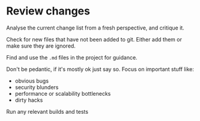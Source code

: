 # Review changes

Analyse the current change list from a fresh perspective, and critique it. 

Check for new files that have not been added to git. Either add them or make sure they are ignored.

Find and use the `.md` files in the project for guidance.

Don't be pedantic, if it's mostly ok just say so.  Focus on important stuff like:

 * obvious bugs
 * security blunders
 * performance or scalability bottlenecks
 * dirty hacks

Run any relevant builds and tests
